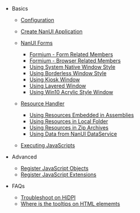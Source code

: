 - Basics

  - [Configuration](configuration.md)

  - [Create NanUI Application](create-nanui-app.md)

  - [NanUI Forms](nanui-formium.md)

    - [Formium - Form Related Members](nanui-formium-winform-members.md)
    - [Formium - Browser Related Members](nanui-formium-browser-members.md)
    - [Using System Native Window Style](using-system-style-window.md)
    - [Using Borderless Window Style](using-borderless-style-window.md)
    - [Using Kiosk Window](using-kiosk-style-window.md)
    - [Using Layered Window](using-layered-style-window.md)
    - [Using Win10 Acrylic Style Window](using-acrylic-style-window.md)

  - [Resource Handler](resource-handler-intro.md)

    - [Using Resources Embedded in Assemblies](resource-handler-embedded.md)
    - [Using Resources in Local Folder](resource-handler-local-file.md)
    - [Using Resources in Zip Archives](resource-handler-zip-package.md)
    - [Using Data from NanUI DataService](resource-handler-data-services.md)

  - [Executing JavaScripts](executing-javascript.md)

- Advanced

  - [Register JavaScript Objects](registration-javascript-object.md)
  - [Register JavaScript Extensions](registration-javascript-extention.md)

- FAQs

  - [Troubleshoot on HiDPI](faqs/hidpi-troubleshoot.md)
  - [Where is the tooltips on HTML elememts](faqs/tooltip-troubleshoot.md)
